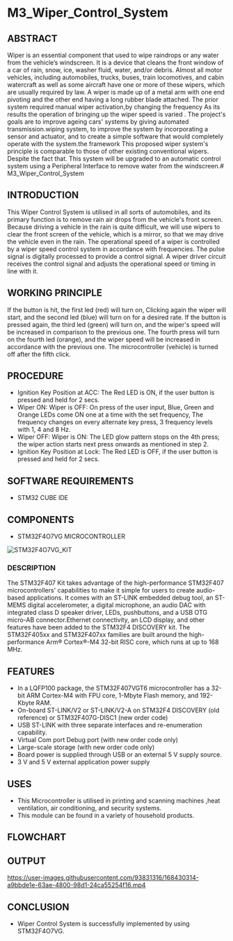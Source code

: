 # M3_Wiper_Control_System
## ABSTRACT
Wiper is an essential component that used to wipe raindrops or any water from the vehicle’s windscreen. It is a device that cleans the front window of a car of rain,  snow, ice, washer fluid, water, and/or debris. Almost all motor vehicles, including automobiles, trucks, buses, train locomotives, and cabin watercraft as well as some aircraft have one or more of these wipers, which are usually required by law. A wiper is made up of a metal arm with one end pivoting and the other end having a long rubber blade attached. The prior system required manual wiper activation,by changing the frequency As its results the operation of bringing up the wiper speed is varied . The project's goals are to improve ageing cars' systems by giving automated transmission.wiping system, to improve the system by incorporating a sensor and actuator, and to create a simple software that would completely operate with the system.the framework This proposed wiper system's principle is comparable to those of other existing conventional wipers. Despite the fact that. This system will be upgraded to an automatic control system using a Peripheral Interface to remove water from the windscreen.# M3_Wiper_Control_System
## INTRODUCTION
This Wiper Control System is utilised in all sorts of automobiles, and its primary function is to remove rain air drops from the vehicle's front screen. Because driving a vehicle in the rain is quite difficult, we will use wipers to clear the front screen of the vehicle, which is a mirror, so that we may drive the vehicle even in the rain. The operational speed of a wiper is controlled by a wiper speed control system in accordance with frequencies. The pulse signal is digitally processed to provide a control signal. A wiper driver circuit receives the control signal and adjusts the operational speed or timing in line with it.
## WORKING PRINCIPLE
If the button is hit, the first led (red) will turn on, Clicking again  the wiper will start, and the second led (blue) will turn on for a desired rate. If the button is pressed again, the third led (green) will turn on, and the wiper's speed will be increased in comparison to the previous one. The fourth press will turn on the fourth led (orange), and the wiper speed will be increased in accordance with the previous one. The microcontroller (vehicle) is turned off after the fifth click.
## PROCEDURE
* Ignition Key Position at ACC: The Red LED is ON, if the user button is pressed and held for 2 secs.
* Wiper ON: Wiper is OFF: On press of the user input, Blue, Green and Orange LEDs come ON one at a time with the set frequency, The frequency changes on every alternate key press, 3 frequency levels with 1, 4 and 8 Hz.
* Wiper OFF: Wiper is ON: The LED glow pattern stops on the 4th press; the wiper action starts next press onwards as mentioned in step 2.
* Ignition Key Position at Lock: The Red LED is OFF, if the user button is pressed and held for 2 secs.
## SOFTWARE REQUIREMENTS
* STM32 CUBE IDE
## COMPONENTS
* STM32F4O7VG MICROCONTROLLER

![STM32F4O7VG_KIT](https://user-images.githubusercontent.com/93831316/168429182-f6791bf9-d239-4199-a833-b4be4702449f.png)
### DESCRIPTION
The STM32F407 Kit takes advantage of the high-performance STM32F407 microcontrollers' capabilities to make it simple for users to create audio-based applications. It comes with an ST-LINK embedded debug tool, an ST-MEMS digital accelerometer, a digital microphone, an audio DAC with integrated class D speaker driver, LEDs, pushbuttons, and a USB OTG micro-AB connector.Ethernet connectivity, an LCD display, and other features have been added to the STM32F4 DISCOVERY kit. The STM32F405xx and STM32F407xx families are built around the high-performance Arm® Cortex®-M4 32-bit RISC core, which runs at up to 168 MHz.
## FEATURES
* In a LQFP100 package, the STM32F407VGT6 microcontroller has a 32-bit ARM Cortex-M4 with FPU core, 1-Mbyte Flash memory, and 192-Kbyte RAM.
* On-board ST-LINK/V2 or ST-LINK/V2-A on STM32F4 DISCOVERY (old reference) or STM32F407G-DISC1 (new order code)
* USB ST-LINK with three separate interfaces and re-enumeration capability.
* Virtual Com port Debug port (with new order code only)
* Large-scale storage (with new order code only)
* Board power is supplied through USB or an external 5 V supply source.
* 3 V and 5 V external application power supply
## USES
* This Microcontroller is utilised in printing and scanning machines ,heat ventilation, air conditioning, and security systems.
* This module can be found in a variety of household products.
## FLOWCHART

## OUTPUT
https://user-images.githubusercontent.com/93831316/168430314-a9bbde1e-63ae-4800-98d1-24ca55254f16.mp4
## CONCLUSION
* Wiper Control System is successfully implemented by using STM32F4O7VG.







